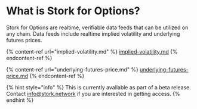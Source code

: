 # What is Stork for Options?

Stork for Options are realtime, verifiable data feeds that can be utilized on any chain. Data feeds  include realtime implied volatility and underlying futures prices.

{% content-ref url="implied-volatility.md" %}
[implied-volatility.md](implied-volatility.md)
{% endcontent-ref %}

{% content-ref url="underlying-futures-price.md" %}
[underlying-futures-price.md](underlying-futures-price.md)
{% endcontent-ref %}



{% hint style="info" %}
This is currently available as part of a beta release. Contact info@stork.network if you are interested in getting access.&#x20;
{% endhint %}





